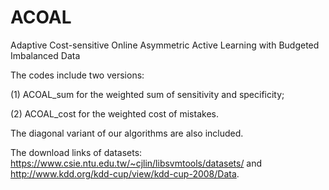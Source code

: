 # ACOAL
Adaptive Cost-sensitive Online Asymmetric Active Learning with Budgeted Imbalanced Data 

The codes include two versions: 

(1) ACOAL_sum for the weighted sum of sensitivity and specificity; 

(2) ACOAL_cost for the weighted cost of mistakes.

The diagonal variant of our algorithms are also included. 

The download links of datasets: https://www.csie.ntu.edu.tw/~cjlin/libsvmtools/datasets/ and http://www.kdd.org/kdd-cup/view/kdd-cup-2008/Data.
